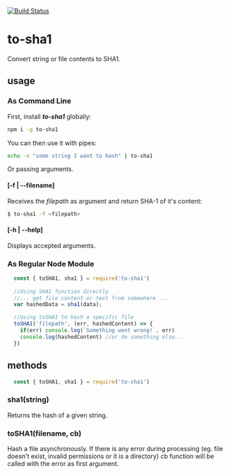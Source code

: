 [![Build Status](https://travis-ci.org/c33k/to-sha1.svg?branch=master)](https://travis-ci.org/c33k/to-sha1)

# to-sha1
Convert string or file contents to SHA1.

## usage

### As Command Line
First, install ***to-sha1*** globally:

```sh
npm i -g to-sha1
```

You can then use it with pipes:

```sh
echo -n "some string I want to hash" | to-sha1
```

Or passing arguments.

#### [-f | --filename]
Receives the *filepath* as argument and return SHA-1 of it's content:

```sh
$ to-sha1 -f <filepath>
```

#### [-h | --help]
Displays accepted arguments.

### As Regular Node Module

```javascript
  const { toSHA1, sha1 } = require('to-sha1')
  
  //Using SHA1 function directly
  //... get file content or text from somewhere ...
  var hashedData = sha1(data);

  //Using toSHA1 to hash a specific file
  toSHA1('filepath', (err, hashedContent) => {
    if(err) console.log(`Something went wrong!`, err)
    console.log(hashedContent) //or do something else...
  })
```

## methods
```javascript
  const { toSHA1, sha1 } = require('to-sha1')
```

### sha1(string)
  Returns the hash of a given string.

### toSHA1(filename, cb)
  Hash a file asynchronously. If there is any error during processing (eg. file doesn't exist, invalid permissions or it is a directory) cb function will be called with the error as first argument.
